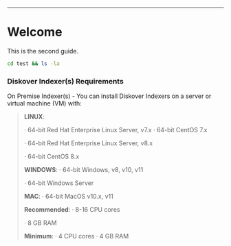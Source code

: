 ___
# Welcome

This is the second guide.

```bash
cd test && ls -la
```
### Diskover Indexer(s) Requirements

On Premise Indexer(s) _-_ You can install Diskover Indexers on a server or virtual machine (VM) with:

>**LINUX**:
>
>· 64-bit Red Hat Enterprise Linux Server, v7.x
>· 64-bit CentOS 7.x
>
>· 64-bit Red Hat Enterprise Linux Server, v8.x
>
>· 64-bit CentOS 8.x
>
>
>**WINDOWS**:
>· 64-bit Windows, v8, v10, v11
>
>· 64-bit Windows Server
>
>**MAC**:
>· 64-bit MacOS v10.x, v11
>
>
>**Recommended**:
>· 8-16 CPU cores
>
>· 8 GB RAM
>
>**Minimum**:
>· 4 CPU cores
> · 4 GB RAM
